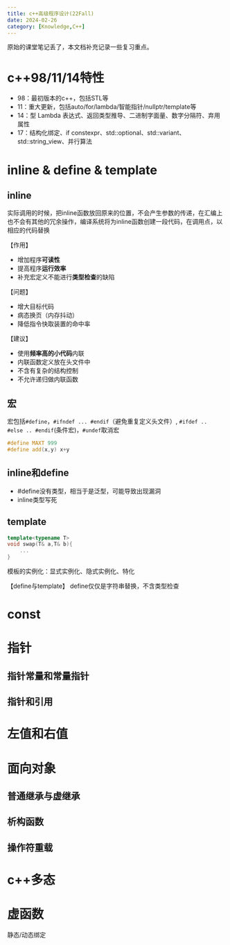 ```yaml
---
title: c++高级程序设计(22Fall)
date: 2024-02-26
category: [Knowledge,C++]
---
```


原始的课堂笔记丢了，本文档补充记录一些复习重点。

# c++98/11/14特性

- 98：最初版本的c++，包括STL等
- 11：重大更新，包括auto/for/lambda/智能指针/nullptr/template等
- 14：型 Lambda 表达式、返回类型推导、二进制字面量、数字分隔符、弃用属性
- 17：结构化绑定、if constexpr、std::optional、std::variant、std::string_view、并行算法

# inline & define & template
## inline
实际调用的时候，把inline函数放回原来的位置，不会产生参数的传递，在汇编上也不会有其他的冗余操作，编译系统将为inline函数创建一段代码，在调用点，以相应的代码替换

【作用】
- 增加程序**可读性**
- 提高程序**运行效率**
- 补充宏定义不能进行**类型检查**的缺陷

【问题】
- 增大目标代码
- 病态换页（内存抖动）
- 降低指令快取装置的命中率

【建议】
- 使用**频率高的小代码**内联
- 内联函数定义放在头文件中
- 不含有复杂的结构控制
- 不允许递归做内联函数

## 宏
宏包括`#define`，`#ifndef ... #endif`（避免重复定义头文件）, `#ifdef .. #else .. #endif`(条件宏)，`#undef`取消宏

```cpp
#define MAXT 999
#define add(x,y) x+y
```

## inline和define
- #define没有类型，相当于是泛型，可能导致出现漏洞
- inline类型写死

## template
```cpp
template<typename T>
void swap(T& a,T& b){
    ...
}
```

模板的实例化：显式实例化、隐式实例化、特化

【define与template】
define仅仅是字符串替换，不含类型检查

# const

# 指针

## 指针常量和常量指针

## 指针和引用

# 左值和右值

# 面向对象

## 普通继承与虚继承

## 析构函数

## 操作符重载

# c++多态

# 虚函数
静态/动态绑定
